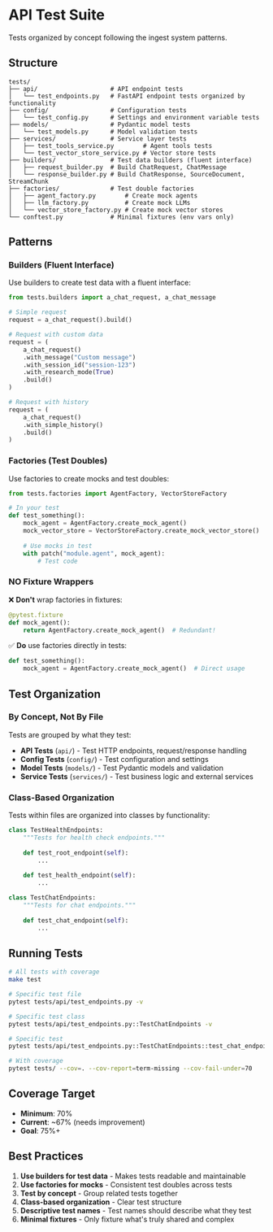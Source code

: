 # API Test Suite

Tests organized by concept following the ingest system patterns.

## Structure

```
tests/
├── api/                    # API endpoint tests
│   └── test_endpoints.py   # FastAPI endpoint tests organized by functionality
├── config/                 # Configuration tests  
│   └── test_config.py      # Settings and environment variable tests
├── models/                 # Pydantic model tests
│   └── test_models.py      # Model validation tests
├── services/               # Service layer tests
│   ├── test_tools_service.py        # Agent tools tests
│   └── test_vector_store_service.py # Vector store tests
├── builders/               # Test data builders (fluent interface)
│   ├── request_builder.py  # Build ChatRequest, ChatMessage
│   └── response_builder.py # Build ChatResponse, SourceDocument, StreamChunk
├── factories/              # Test double factories
│   ├── agent_factory.py        # Create mock agents
│   ├── llm_factory.py          # Create mock LLMs
│   └── vector_store_factory.py # Create mock vector stores
└── conftest.py             # Minimal fixtures (env vars only)
```

## Patterns

### Builders (Fluent Interface)
Use builders to create test data with a fluent interface:

```python
from tests.builders import a_chat_request, a_chat_message

# Simple request
request = a_chat_request().build()

# Request with custom data
request = (
    a_chat_request()
    .with_message("Custom message")
    .with_session_id("session-123")
    .with_research_mode(True)
    .build()
)

# Request with history
request = (
    a_chat_request()
    .with_simple_history()
    .build()
)
```

### Factories (Test Doubles)
Use factories to create mocks and test doubles:

```python
from tests.factories import AgentFactory, VectorStoreFactory

# In your test
def test_something():
    mock_agent = AgentFactory.create_mock_agent()
    mock_vector_store = VectorStoreFactory.create_mock_vector_store()
    
    # Use mocks in test
    with patch("module.agent", mock_agent):
        # Test code
```

### NO Fixture Wrappers
❌ **Don't** wrap factories in fixtures:
```python
@pytest.fixture
def mock_agent():
    return AgentFactory.create_mock_agent()  # Redundant!
```

✅ **Do** use factories directly in tests:
```python
def test_something():
    mock_agent = AgentFactory.create_mock_agent()  # Direct usage
```

## Test Organization

### By Concept, Not By File
Tests are grouped by what they test:

- **API Tests** (`api/`) - Test HTTP endpoints, request/response handling
- **Config Tests** (`config/`) - Test configuration and settings
- **Model Tests** (`models/`) - Test Pydantic models and validation
- **Service Tests** (`services/`) - Test business logic and external services

### Class-Based Organization
Tests within files are organized into classes by functionality:

```python
class TestHealthEndpoints:
    """Tests for health check endpoints."""
    
    def test_root_endpoint(self):
        ...
    
    def test_health_endpoint(self):
        ...

class TestChatEndpoints:
    """Tests for chat endpoints."""
    
    def test_chat_endpoint(self):
        ...
```

## Running Tests

```bash
# All tests with coverage
make test

# Specific test file
pytest tests/api/test_endpoints.py -v

# Specific test class
pytest tests/api/test_endpoints.py::TestChatEndpoints -v

# Specific test
pytest tests/api/test_endpoints.py::TestChatEndpoints::test_chat_endpoint -v

# With coverage
pytest tests/ --cov=. --cov-report=term-missing --cov-fail-under=70
```

## Coverage Target

- **Minimum**: 70%
- **Current**: ~67% (needs improvement)
- **Goal**: 75%+

## Best Practices

1. **Use builders for test data** - Makes tests readable and maintainable
2. **Use factories for mocks** - Consistent test doubles across tests
3. **Test by concept** - Group related tests together
4. **Class-based organization** - Clear test structure
5. **Descriptive test names** - Test names should describe what they test
6. **Minimal fixtures** - Only fixture what's truly shared and complex

